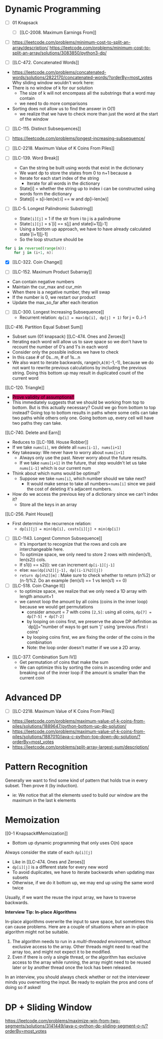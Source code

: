 
# Dynamic Programming
- [ ] 01 Knapsack
	- [ ] [[LC-2008. Maximum Earnings From]]



- [ ] https://leetcode.com/problems/minimum-cost-to-split-an-array/description/
https://leetcode.com/problems/minimum-cost-to-split-an-array/solutions/3083850/python3-dp/

- [ ] [[LC-472. Concatenated Words]]
- https://leetcode.com/problems/concatenated-words/solutions/2822170/concatenated-words/?orderBy=most_votes
Why sliding window wouldn't work here:
- There is no window of k for our solution
	- The size of k will not encompass all the substrings that a word may contain
	- we need to do more comparisons
- Sorting does not allow us to find the answer in O(1)
	- we realize that we have to check more than just the word at the start of the window

- [ ] [[LC-115. Distinct Subsequences]]

- [ ] https://leetcode.com/problems/longest-increasing-subsequence/
- [ ] [[LC-2218. Maximum Value of K Coins From Piles]]

- [ ] [[LC-139. Word Break]]
	- Can the string be built using words that exist in the dictionary
	- We want dp to store the states from 0 to n+1 because a 
	- Iterate for each start index of the string
		- Iterate for all words in the dictionary
	- State[i] = whether the string up to index i can be constructed using words form the dictionary
	- State[i] = s[i-len(w):i] == w and dp[i-len(w)]
- [ ] [[LC-5. Longest Palindromic Substring]]
	- State`[i][j]` = 1 if the str from i to j is a palindrome
	- State`[i][j]` = s`[i] == s[j] and state[i+1][j-1]
	- Using a bottom up approach, we have to have already calculated state`[i+1][j-1]
	- So the loop structure should be 
```python
for i in reversed(range(n)):
	for j in (i+1, n):
```

- [x] [[LC-322. Coin Change]]


- [ ] [[LC-152. Maximum Product Subarray]]
- Can contain negative numbers
- Maintain the cur_max and cur_min
- When there is a negative number, they will swap
- If the number is 0, we restart our product
- Update the max_so_far after each iteration

- [ ] [[LC-300. Longest Increasing Subsequence]]
	- Recurrent relation: `dp[i] = max(dp[i], dp[j] + 1)` for j = 0..i-1

[[LC-416. Partition Equal Subset Sum]]
- Subset sum (01 knapsack)
[[LC-474. Ones and Zeroes]]
- Iterating each word will allow us to save space so we don't have to recount the number of 0's and 1's in each word
- Consider only the possible indices we have to check
- In this case # of 0s...m, # of 1s...n
- We also want to iterate backwards, range(n,`A[0]`-1,-1), because we do not want to rewrite previous calculations by including the previous string. Doing this bottom up may result in duplicated count of the current word

[[LC-120. Triangle]]
- <mark style="background: #cc085d;">Prove validity of assumptions!! </mark>
- This immediately suggests that we should be working from top to bottom. But is this actually necessary? Could we go from bottom to top instead? Going top to bottom results in paths where some cells can take two paths while others only one. Going bottom up, every cell will have two paths they can take. 

[[LC-740. Delete and Earn]]
- Reduces to [[LC-198. House Robber]]
- If we take `nums[i]`, we delete all `nums[i-1], nums[i+1]`
- Key takeaway: We never have to worry about `nums[i+1]`
	- Always only use the past. Never worry about the future results.
	- If we take `nums[i+1]`  in the future, that step wouldn't let us take `nums[i-1]` which is our current num
- Think about which nums would be optimal?
	- Suppose we take `nums[i]`, which number should we take next?
		- It would make sense to take all numbers=`nums[i]` since we paid the cost of deleting it's adjacent numbers.
- How do we access the previous key of a dictionary since we can't index it?
	- Store all the keys in an array

[[LC-256. Paint House]]
- First determine the recurrence relation:
	- `dp[i][j] = min(dp[i], costs[i][j] + min(dp[i])`

- [ ] [[LC-1143. Longest Common Subsequence]]
	- It's important to recognize that the rows and cols are interchangeable here.
	- To optimize space, we only need to store 2 rows with min(len(s1), len(s2)) cols.
	- If s1(i) == s2(i): we can increment `dp[i-1][j-1]`
	- else: `max(dp[i%2][j-1], dp[(i-1)%2][j])`
	- `return dp[n%2][m]` : Make sure to check whether to return (n%2) or (n-1)%2. Do an example (len(s1) == 1 vs len(s1) == 0)
- [ ] [[LC-518. Coin Change II]]
	- to optimize space, we realize that we only need a 1D array with length amount+1
	- we cannot loop the amount by all coins (coins in the inner loop) because we would get permutations
		- consider amount = 7 with coins `[2,5]`: using all coins, `dp[7] = dp[7-5] + dp[7-2]`
		- by looping on coins first, we preserve the above DP definition as `dp[j]="number of ways to get sum 'j' using 'previous /first i coins'
		- by looping coins first, we are fixing the order of the coins in the combination
		- Note: the loop order doesn't matter if we use a 2D array. 
- [[LC-377. Combination Sum IV]]
	- Get permutation of coins that make the sum
	- We can optimize this by sorting the coins in ascending order and breaking out of the inner loop if the amount is smaller than the current coin

# Advanced DP

- [ ] [[LC-2218. Maximum Value of K Coins From Piles]]
- https://leetcode.com/problems/maximum-value-of-k-coins-from-piles/solutions/1889647/python-bottom-up-dp-solution/
- https://leetcode.com/problems/maximum-value-of-k-coins-from-piles/solutions/1887010/java-c-python-top-down-dp-solution/?orderBy=most_votes
- https://leetcode.com/problems/split-array-largest-sum/description/


# Pattern Recognition
Generally we want to find some kind of pattern that holds true in every subset.
Then prove it (by induction).
- ie: We notice that all the elements used to build our window are the maximum in the last k elements
# Memoization
[[0-1 Knapsack#Memoization]] 
- Bottom up dynamic programming that only uses O(n) space

Always consider the state of each `dp[i][j]`
- Like in [[LC-474. Ones and Zeroes]]
- `dp[i][j]` is a different state for every new word
- To avoid duplicates, we have to iterate backwards when updating max subsets
- Otherwise, if we do it bottom up, we may end up using the same word twice

Usually, if we want the reuse the input array, we have to traverse backwards.


**Interview Tip: In-place Algorithms**

In-place algorithms overwrite the input to save space, but sometimes this can cause problems. Here are a couple of situations where an in-place algorithm might not be suitable.

1. The algorithm needs to run in a _multi-threaded_ environment, without exclusive access to the array. Other threads might need to read the array too, and might not expect it to be modified.
2. Even if there is only a single thread, or the algorithm has exclusive access to the array while running, the array might need to be reused later or by another thread once the lock has been released.

In an interview, you should always check whether or not the interviewer minds you overwriting the input. Be ready to explain the pros and cons of doing so if asked!



# DP + Sliding Window

https://leetcode.com/problems/maximize-win-from-two-segments/solutions/3141449/java-c-python-dp-sliding-segment-o-n/?orderBy=most_votes